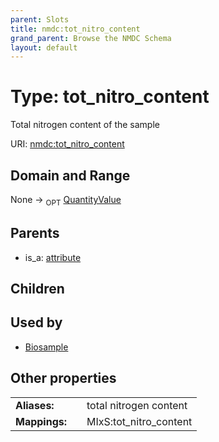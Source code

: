 ```yaml
---
parent: Slots
title: nmdc:tot_nitro_content
grand_parent: Browse the NMDC Schema
layout: default
---
```


# Type: tot_nitro_content


Total nitrogen content of the sample

URI: [nmdc:tot_nitro_content](https://microbiomedata/meta/tot_nitro_content)

## Domain and Range

None ->  <sub>OPT</sub> [QuantityValue](QuantityValue.md)

## Parents

 *  is_a: [attribute](attribute.md)

## Children


## Used by

 * [Biosample](Biosample.md)

## Other properties

|  |  |  |
| --- | --- | --- |
| **Aliases:** | | total nitrogen content |
| **Mappings:** | | MIxS:tot_nitro_content |

